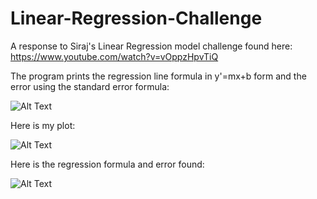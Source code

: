 # Linear-Regression-Challenge
A response to Siraj's Linear Regression model challenge found here: https://www.youtube.com/watch?v=vOppzHpvTiQ

The program prints the regression line formula in y'=mx+b form and the error using the standard error formula:

![Alt Text](http://www2.owen.vanderbilt.edu/germain.boer/images/req4.gif)

Here is my plot:

![Alt Text](https://raw.githubusercontent.com/Witonisaurus/Linear-Regression-Challenge/master/plot.png)

Here is the regression formula and error found:

![Alt Text](https://raw.githubusercontent.com/Witonisaurus/Linear-Regression-Challenge/master/results.PNG)
